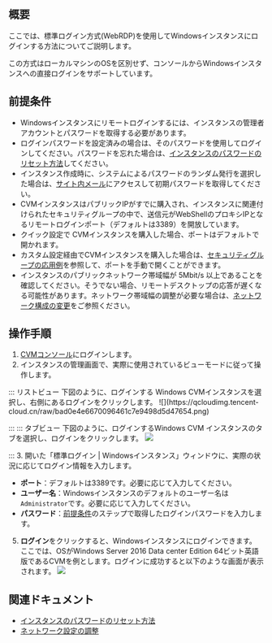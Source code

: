 ## 概要
ここでは、標準ログイン方式(WebRDP)を使用してWindowsインスタンスにログインする方法についてご説明します。 

<dx-alert infotype="explain" title="">
この方式はローカルマシンのOSを区別せず、コンソールからWindowsインスタンスへの直接ログインをサポートしています。
</dx-alert>



## 前提条件[](id:Prerequisites)
- Windowsインスタンスにリモートログインするには、インスタンスの管理者アカウントとパスワードを取得する必要があります。
 - ログインパスワードを設定済みの場合は、そのパスワードを使用してログインしてください。パスワードを忘れた場合は、[インスタンスのパスワードのリセット方法](https://intl.cloud.tencent.com/document/product/213/16566)してください。
 - インスタンス作成時に、システムによるパスワードのランダム発行を選択した場合は、[サイト内メール](https://console.cloud.tencent.com/message)にアクセスして初期パスワードを取得してください。
- CVMインスタンスはパブリックIPがすでに購入され、インスタンスに関連付けられたセキュリティグループの中で、送信元がWebShellのプロキシIPとなるリモートログインポート（デフォルトは3389）を開放しています。
 - クイック設定で CVMインスタンスを購入した場合、ポートはデフォルトで開かれます。
 - カスタム設定経由でCVMインスタンスを購入した場合は、[セキュリティグループの応用例](https://intl.cloud.tencent.com/document/product/213/32369)を参照して、ポートを手動で開くことができます。
- インスタンスのパブリックネットワーク帯域幅が 5Mbit/s 以上であることを確認してください。そうでない場合、リモートデスクトップの応答が遅くなる可能性があります。ネットワーク帯域幅の調整が必要な場合は、[ネットワーク構成の変更](https://intl.cloud.tencent.com/document/product/213/15517)をご参照ください。


## 操作手順

1. [CVMコンソール](https://console.cloud.tencent.com/cvm/index)にログインします。
2. インスタンスの管理画面で、実際に使用されているビューモードに従って操作します。
<dx-tabs>
::: リストビュー
下図のように、ログインする Windows CVMインスタンスを選択し、右側にあるログインをクリックします。
![](https://qcloudimg.tencent-cloud.cn/raw/bad0e4e6670096461c7e9498d5d47654.png)

:::
::: タブビュー
下図のように、ログインするWindows CVM インスタンスのタブを選択し、ログインをクリックします。
![](https://qcloudimg.tencent-cloud.cn/raw/2cdbf7a52ed228109fd1bc55a6ed1d6c.png)

:::
</dx-tabs>
3. 開いた「標準ログイン | Windowsインスタンス」ウィンドウに、実際の状況に応じてログイン情報を入力します。
 - **ポート**：デフォルトは3389です。必要に応じて入力してください。
 - **ユーザー名**：Windowsインスタンスのデフォルトのユーザー名は`Administrator`です。必要に応じて入力してください。
 - **パスワード**：[前提条件](#Prerequisites)のステップで取得したログインパスワードを入力します。
5. **ログイン**をクリックすると、Windowsインスタンスにログインできます。
ここでは、OSがWindows Server 2016 Data center Edition 64ビット英語版であるCVMを例とします。ログインに成功すると以下のような画面が表示されます。
![](https://main.qcloudimg.com/raw/60abc6a9f51ae33ea95aa11edc53e009.jpg)


## 関連ドキュメント
- [インスタンスのパスワードのリセット方法](https://intl.cloud.tencent.com/document/product/213/16566)
- [ネットワーク設定の調整](https://intl.cloud.tencent.com/document/product/213/15517)
